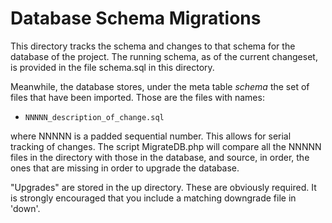 # Database Schema Migrations

This directory tracks the schema and changes to that schema for the
database of the project. The running schema, as of the current
changeset, is provided in the file schema.sql in this directory.

Meanwhile, the database stores, under the meta table _schema_ the set
of files that have been imported. Those are the files with names:

  * `NNNNN_description_of_change.sql`

where NNNNN is a padded sequential number. This allows for serial
tracking of changes. The script MigrateDB.php will compare all the NNNNN
files in the directory with those in the database, and source, in
order, the ones that are missing in order to upgrade the database.

"Upgrades" are stored in the up directory. These are obviously
required.  It is strongly encouraged that you include a matching
downgrade file in 'down'.
